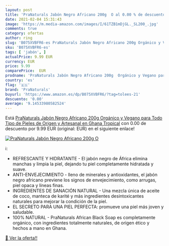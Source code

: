 ```yaml
---
layout: post
title: 'PraNaturals Jabón Negro Africano 200g  O al 0.00 % de descuento'
date: 2021-02-04 15:31:43
image: 'https://m.media-amazon.com/images/I/61TZB1mDjGL._SL200_.jpg'
comments: true
category: ofertas
author: ring
slug: 'B075XVBFR6-es PraNaturals Jabón Negro Africano 200g Orgánico y Vegano...'
sku: 'B075XVBFR6-es'
tags: [ 'jabón', ]
actualPrice: 9.99 EUR
currency: EUR
price: 9.99
comparePrice:  EUR
prodname: 'PraNaturals Jabón Negro Africano 200g  Orgánico y Vegano para Todo Tipo de Pieles  de Origen y Artesanal en Ghana Tropical'
country: 'es'
flag: '🇪🇸'
brand: 'PraNaturals'
buyurl: 'https://www.amazon.es/dp/B075XVBFR6/?tag=tolees-21'
descuento: '0.00'
average: '9.14533980582524'
---
```


Está [PraNaturals Jabón Negro Africano 200g  Orgánico y Vegano para Todo Tipo de Pieles  de Origen y Artesanal en Ghana Tropical](https://www.amazon.es/dp/B075XVBFR6/?tag=tolees-21) con 0.00 de descuento por 9.99 EUR (original:  EUR) en el siguiente enlace!

[![PraNaturals Jabón Negro Africano 200g  O](https://m.media-amazon.com/images/I/61TZB1mDjGL._SL200_.jpg)](https://www.amazon.es/dp/B075XVBFR6/?tag=tolees-21)

ℹ️:

- REFRESCANTE Y HIDRATANTE - El jabón negro de África elimina manchas y limpia la piel, dejando tu piel completamente hidratada y suave.
- ANTI-ENVEJECIMIENTO - lleno de minerales y antioxidantes, el jabón negro africano previene los signos de envejecimiento, como arrugas, piel opaca y líneas finas.
- INGREDIENTES DE SANACIÓN NATURAL - Una mezcla única de aceite de coco, manteca de karité y más ingredientes desintoxicantes naturales para mejorar la condición de la piel.
- EL SECRETO PARA UNA PIEL PERFECTA: promueve una piel más joven y saludable.
- 100% NATURAL - PraNaturals African Black Soap es completamente orgánico, con ingredientes totalmente naturales, de origen ético y hechos a mano en Ghana.

[🛒 Ver la oferta!!](https://www.amazon.es/dp/B075XVBFR6/?tag=tolees-21)
